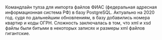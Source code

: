 Командлайн тулза для импорта файлов ФИАС (федеральная адресная информационная система РФ) в базу PostgreSQL.
Актуально на 2020 год. судя по дальнейшим обновлениям, в базу добавились номера квартир и коды ОГРН.
Сложность заключалась в том, что xml и xsd файлы были битыми в некоторых записях и размеры xml файлов гигантские.
